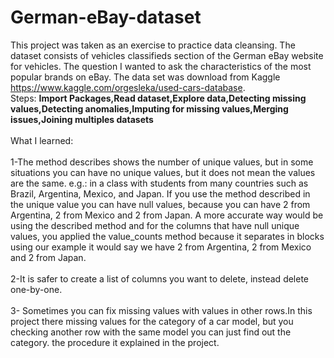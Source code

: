 # German-eBay-dataset

This project was taken as an exercise to practice data cleansing. The dataset consists of vehicles classifieds section of the German eBay website for vehicles.
The question I wanted to ask the characteristics of the most popular brands on eBay. The data set was download from Kaggle https://www.kaggle.com/orgesleka/used-cars-database.
<br>
Steps:
**Import Packages,Read dataset,Explore data,Detecting missing values,Detecting anomalies,Imputing for missing values,Merging issues,Joining multiples datasets**
<br>
<br>
What I learned:
<br>
<br>
1-The method describes shows the number of unique values, but in some situations you can have no unique values, but it does not mean the values are the same.
e.g.: in a class with students from many countries such as Brazil, Argentina, Mexico, and Japan. If you use the method described in the unique value you can have null values, because you can have 2 from Argentina, 2 from Mexico and 2 from Japan. 
A more accurate way would be using the described method and for the columns that have null unique values, you applied the value_counts method because it separates in blocks using our example it would say we have 2 from Argentina, 2 from Mexico and 2 from Japan.
<br>
<br>
2-It is safer to create a list of columns you want to delete, instead delete one-by-one.
<br>
<br>
3- Sometimes you can fix missing values with values in other rows.In this project there missing values for the category of a car model, but you checking another row with the same model you can just find out the category. the procedure it explained in the project.


